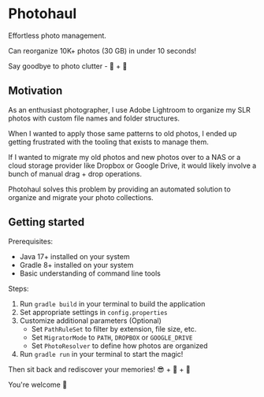 # Photohaul

Effortless photo management.

Can reorganize 10K+ photos (30 GB) in under 10 seconds!

Say goodbye to photo clutter - 👋 + 🚀

## Motivation

As an enthusiast photographer, I use Adobe Lightroom to organize my SLR photos
with custom file names and folder structures.

When I wanted to apply those same patterns to old photos, I ended up getting
frustrated with the tooling that exists to manage them.

If I wanted to migrate my old photos and new photos over to a NAS or a cloud
storage provider like Dropbox or Google Drive, it would likely involve a bunch
of manual drag + drop operations.

Photohaul solves this problem by providing an automated solution to organize
and migrate your photo collections.

## Getting started

Prerequisites:

- Java 17+ installed on your system
- Gradle 8+ installed on your system
- Basic understanding of command line tools

Steps:

1. Run `gradle build` in your terminal to build the application
2. Set appropriate settings in `config.properties`
3. Customize additional parameters (Optional)
   - Set `PathRuleSet` to filter by extension, file size, etc.
   - Set `MigratorMode` to `PATH`, `DROPBOX` or `GOOGLE_DRIVE`
   - Set `PhotoResolver` to define how photos are organized
4. Run `gradle run` in your terminal to start the magic!

Then sit back and rediscover your memories! 😎 + 🍹 + 🌴

You're welcome 🙏
